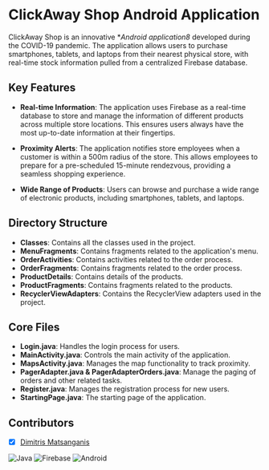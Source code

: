 # ClickAway Shop Android Application

ClickAway Shop is an innovative **Android application8* developed during the COVID-19 pandemic. The application allows users to purchase smartphones, tablets, and laptops from their nearest physical store, with real-time stock information pulled from a centralized Firebase database.

## Key Features

- **Real-time Information**: The application uses Firebase as a real-time database to store and manage the information of different products across multiple store locations. This ensures users always have the most up-to-date information at their fingertips.

- **Proximity Alerts**: The application notifies store employees when a customer is within a 500m radius of the store. This allows employees to prepare for a pre-scheduled 15-minute rendezvous, providing a seamless shopping experience.

- **Wide Range of Products**: Users can browse and purchase a wide range of electronic products, including smartphones, tablets, and laptops.

## Directory Structure

- **Classes**: Contains all the classes used in the project.
- **MenuFragments**: Contains fragments related to the application's menu.
- **OrderActivities**: Contains activities related to the order process.
- **OrderFragments**: Contains fragments related to the order process.
- **ProductDetails**: Contains details of the products.
- **ProductFragments**: Contains fragments related to the products.
- **RecyclerViewAdapters**: Contains the RecyclerView adapters used in the project.

## Core Files

- **Login.java**: Handles the login process for users.
- **MainActivity.java**: Controls the main activity of the application.
- **MapsActivity.java**: Manages the map functionality to track proximity.
- **PagerAdapter.java & PagerAdapterOrders.java**: Manage the paging of orders and other related tasks.
- **Register.java**: Manages the registration process for new users.
- **StartingPage.java**: The starting page of the application.

## Contributors

- [x] [Dimitris Matsanganis](https://github.com/dmatsanganis)

![Java](https://img.shields.io/badge/java-%23ED8B00.svg?style=for-the-badge&logo=java&logoColor=white)
![Firebase](https://img.shields.io/badge/firebase-%23039BE5.svg?style=for-the-badge&logo=firebase)
![Android](https://img.shields.io/badge/android-%3DDC84.svg?style=for-the-badge&logo=android&logoColor=white)
